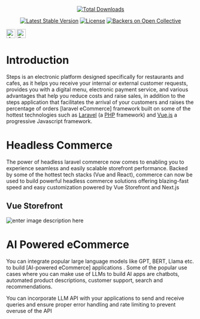 <p align="center">
    <a href="http://www.bagisto.com"><img src="https://erpstak.com/images/QrIntable-low.jpg.png" alt="Total Downloads"></a>
</p>

<p align="center">
    <a href="#"><img src="https://poser.pugx.org/bagisto/bagisto/v/stable.svg" alt="Latest Stable Version"></a>
    <a href="#"><img src="https://poser.pugx.org/bagisto/bagisto/license.svg" alt="License"></a>
    <a href="#"><img src="https://github.com/bagisto/bagisto/workflows/CI/badge.svg" alt="Backers on Open Collective"></a>
   
</p>




<p align="center" style="display: inline;">
    <img class="flag-img" src="https://flagicons.lipis.dev/flags/4x3/sa.svg" alt="Arabic" width="24" height="24">
     <img class="flag-img" src="https://flagicons.lipis.dev/flags/4x3/eg.svg" alt="Egyptian" width="24" height="24">

   
   
</p>


# Introduction

Steps is an electronic platform designed specifically for restaurants and cafes, as it helps you receive your internal or external customer requests, provides you with a digital menu, electronic payment service, and various advantages that help you reduce costs and raise sales, in addition to the steps application that facilitates the arrival of your customers and raises the percentage of orders [laravel eCommerce] framework built on some of the hottest technologies such as [Laravel](https://laravel.com/) (a [PHP](https://secure.php.net/) framework) and [Vue.js](https://vuejs.org/) a progressive Javascript framework.



# Headless Commerce

The power of headless laravel commerce now comes to  enabling you to experience seamless and easily scalable storefront performance. Backed by some of the hottest tech stacks (Vue and React),  commerce can now be used to build powerful headless commerce solutions offering blazing-fast speed and easy customization powered by Vue Storefront and Next.js

## Vue Storefront

![enter image description here](https://raw.githubusercontent.com/bagisto/temp-media/master/vue.png)


# AI Powered eCommerce

You can integrate popular large language models like GPT, BERT, Llama etc. to build [AI-powered eCommerce] applications . Some of the popular use cases where you can make use of LLMs to build AI apps are chatbots, automated product descriptions, customer support, search and recommendations. 


You can incorporate LLM API with your applications to send and receive queries and ensure proper error handling and rate limiting to prevent overuse of the API

